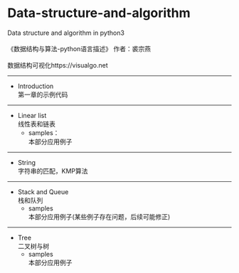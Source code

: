 # Data-structure-and-algorithm
Data structure and algorithm in python3  
<br>《数据结构与算法-python语言描述》
作者：裘宗燕  
<br>数据结构可视化https://visualgo.net  

---
* Introduction  
第一章的示例代码
---
* Linear list  
线性表和链表
  * samples：  
  本部分应用例子
---
* String  
字符串的匹配，KMP算法
---
* Stack and Queue  
栈和队列  
  * samples  
  本部分应用例子(某些例子存在问题，后续可能修正)
---
*  Tree  
二叉树与树  
   * samples  
   本部分应用例子 

 